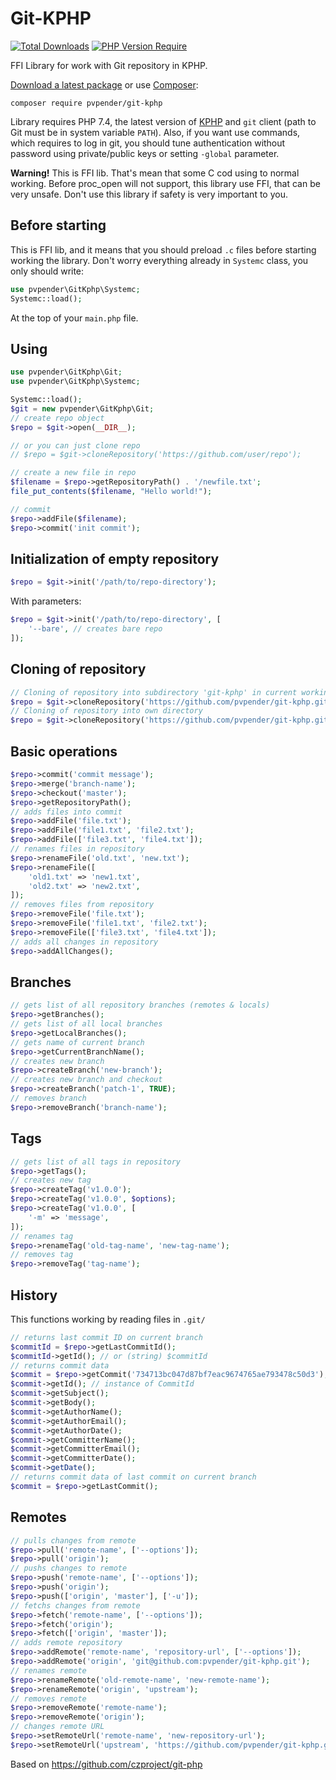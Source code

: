 Git-KPHP
=======

[![Total Downloads](http://poser.pugx.org/pvpender/git-kphp/downloads)](https://packagist.org/packages/pvpender/git-kphp)
[![PHP Version Require](http://poser.pugx.org/pvpender/git-kphp/require/php)](https://packagist.org/packages/pvpender/git-kphp)

FFI Library for work with Git repository in KPHP.

[Download a latest package](https://github.com/pvpender/git-kphp/releases) or use [Composer](http://getcomposer.org/):

```
composer require pvpender/git-kphp
```

Library requires PHP 7.4, the latest version of [KPHP](https://github.com/VKCOM/kphp) and `git` client (path to Git must be
in system variable `PATH`). Also, if you want use commands, which requires to log in git, you should tune authentication
without password using private/public keys or setting `-global` parameter.

**Warning!** This is FFI lib. That's mean that some C cod using to normal working.
Before proc_open will not support, this library use FFI, that can be very unsafe. Don't use this library if safety is very important to you.


Before starting
---
This is FFI lib, and it means that you should preload `.c` files before starting working the library.
Don't worry everything already in `Systemc` class, you only should write:

```php
use pvpender\GitKphp\Systemc;
Systemc::load();
```
At the top of your `main.php` file.

Using
---
```php
use pvpender\GitKphp\Git;
use pvpender\GitKphp\Systemc;

Systemc::load();
$git = new pvpender\GitKphp\Git;
// create repo object
$repo = $git->open(__DIR__);

// or you can just clone repo
// $repo = $git->cloneRepository('https://github.com/user/repo');

// create a new file in repo
$filename = $repo->getRepositoryPath() . '/newfile.txt';
file_put_contents($filename, "Hello world!");

// commit
$repo->addFile($filename);
$repo->commit('init commit');
```
Initialization of empty repository
----------------------------------

``` php
$repo = $git->init('/path/to/repo-directory');
```

With parameters:

``` php
$repo = $git->init('/path/to/repo-directory', [
	'--bare', // creates bare repo
]);
```

Cloning of repository
---------------------
``` php
// Cloning of repository into subdirectory 'git-kphp' in current working directory
$repo = $git->cloneRepository('https://github.com/pvpender/git-kphp.git');
// Cloning of repository into own directory
$repo = $git->cloneRepository('https://github.com/pvpender/git-kphp.git', '/path/to/my/subdir');
```


Basic operations
----------------

``` php
$repo->commit('commit message');
$repo->merge('branch-name');
$repo->checkout('master');
$repo->getRepositoryPath();
// adds files into commit
$repo->addFile('file.txt');
$repo->addFile('file1.txt', 'file2.txt');
$repo->addFile(['file3.txt', 'file4.txt']);
// renames files in repository
$repo->renameFile('old.txt', 'new.txt');
$repo->renameFile([
    'old1.txt' => 'new1.txt',
    'old2.txt' => 'new2.txt',
]);
// removes files from repository
$repo->removeFile('file.txt');
$repo->removeFile('file1.txt', 'file2.txt');
$repo->removeFile(['file3.txt', 'file4.txt']);
// adds all changes in repository
$repo->addAllChanges();
```
Branches
--------

``` php
// gets list of all repository branches (remotes & locals)
$repo->getBranches();
// gets list of all local branches
$repo->getLocalBranches();
// gets name of current branch
$repo->getCurrentBranchName();
// creates new branch
$repo->createBranch('new-branch');
// creates new branch and checkout
$repo->createBranch('patch-1', TRUE);
// removes branch
$repo->removeBranch('branch-name');
```


Tags
----

``` php
// gets list of all tags in repository
$repo->getTags();
// creates new tag
$repo->createTag('v1.0.0');
$repo->createTag('v1.0.0', $options);
$repo->createTag('v1.0.0', [
	'-m' => 'message',
]);
// renames tag
$repo->renameTag('old-tag-name', 'new-tag-name');
// removes tag
$repo->removeTag('tag-name');
```


History
-------

This functions working by reading files in `.git/`

``` php
// returns last commit ID on current branch
$commitId = $repo->getLastCommitId();
$commitId->getId(); // or (string) $commitId
// returns commit data
$commit = $repo->getCommit('734713bc047d87bf7eac9674765ae793478c50d3');
$commit->getId(); // instance of CommitId
$commit->getSubject();
$commit->getBody();
$commit->getAuthorName();
$commit->getAuthorEmail();
$commit->getAuthorDate();
$commit->getCommitterName();
$commit->getCommitterEmail();
$commit->getCommitterDate();
$commit->getDate();
// returns commit data of last commit on current branch
$commit = $repo->getLastCommit();
```


Remotes
-------

``` php
// pulls changes from remote
$repo->pull('remote-name', ['--options']);
$repo->pull('origin');
// pushs changes to remote
$repo->push('remote-name', ['--options']);
$repo->push('origin');
$repo->push(['origin', 'master'], ['-u']);
// fetchs changes from remote
$repo->fetch('remote-name', ['--options']);
$repo->fetch('origin');
$repo->fetch(['origin', 'master']);
// adds remote repository
$repo->addRemote('remote-name', 'repository-url', ['--options']);
$repo->addRemote('origin', 'git@github.com:pvpender/git-kphp.git');
// renames remote
$repo->renameRemote('old-remote-name', 'new-remote-name');
$repo->renameRemote('origin', 'upstream');
// removes remote
$repo->removeRemote('remote-name');
$repo->removeRemote('origin');
// changes remote URL
$repo->setRemoteUrl('remote-name', 'new-repository-url');
$repo->setRemoteUrl('upstream', 'https://github.com/pvpender/git-kphp.git');
```

Based on https://github.com/czproject/git-php
